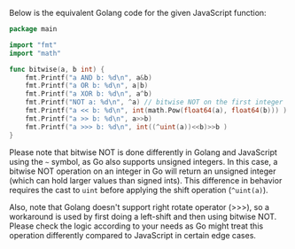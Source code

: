  Below is the equivalent Golang code for the given JavaScript function:

```go
package main

import "fmt"
import "math"

func bitwise(a, b int) {
    fmt.Printf("a AND b: %d\n", a&b)
    fmt.Printf("a OR b: %d\n", a|b)
    fmt.Printf("a XOR b: %d\n", a^b)
    fmt.Printf("NOT a: %d\n", ^a) // bitwise NOT on the first integer
    fmt.Printf("a << b: %d\n", int(math.Pow(float64(a), float64(b))) ) // left shift
    fmt.Printf("a >> b: %d\n", a>>b) 
    fmt.Printf("a >>> b: %d\n", int((^uint(a))<<b)>>b ) 
}
```
Please note that bitwise NOT is done differently in Golang and JavaScript using the `~` symbol, as Go also supports unsigned integers. In this case, a bitwise NOT operation on an integer in Go will return an unsigned integer (which can hold larger values than signed ints). This difference in behavior requires the cast to `uint` before applying the shift operation (`^uint(a)`). 

Also, note that Golang doesn't support right rotate operator (>>>), so a workaround is used by first doing a left-shift and then using bitwise NOT. Please check the logic according to your needs as Go might treat this operation differently compared to JavaScript in certain edge cases.
